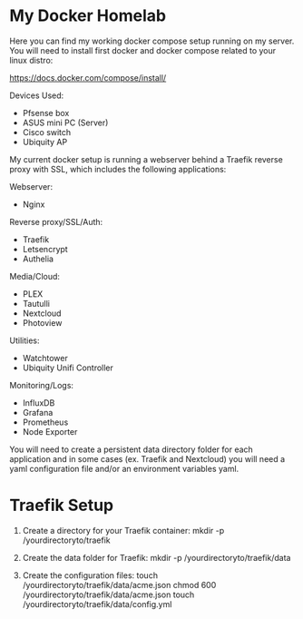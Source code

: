 # **My Docker Homelab**

Here you can find my working docker compose setup running on my server.
You will need to install first docker and docker compose related to your linux distro:

https://docs.docker.com/compose/install/

Devices Used:
- Pfsense box
- ASUS mini PC (Server)
- Cisco switch
- Ubiquity AP

My current docker setup is running a webserver behind a Traefik reverse proxy with SSL, which includes the following applications:

Webserver:
- Nginx

Reverse proxy/SSL/Auth:
- Traefik
- Letsencrypt
- Authelia

Media/Cloud:
- PLEX
- Tautulli
- Nextcloud
- Photoview

Utilities:
- Watchtower
- Ubiquity Unifi Controller

Monitoring/Logs:
- InfluxDB
- Grafana
- Prometheus
- Node Exporter

You will need to create a persistent data directory folder for each application and in some cases (ex. Traefik and Nextcloud) you will need a yaml configuration file and/or an environment variables yaml.

# **Traefik Setup**

1. Create a directory for your Traefik container:
 mkdir -p /yourdirectoryto/traefik

2. Create the data folder for Traefik:
 mkdir -p /yourdirectoryto/traefik/data

3. Create the configuration files:
 touch /yourdirectoryto/traefik/data/acme.json
 chmod 600 /yourdirectoryto/traefik/data/acme.json
 touch /yourdirectoryto/traefik/data/config.yml
